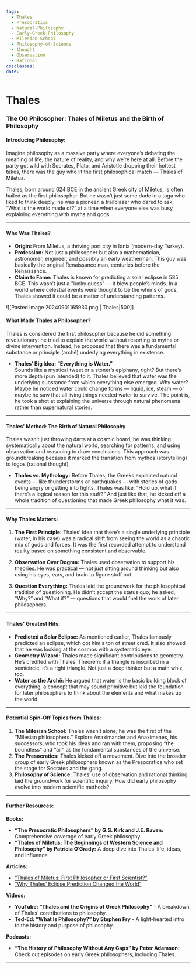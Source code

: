 ```yaml
---
tags:
  - Thales
  - Presocratics
  - Natural-Philosophy
  - Early-Greek-Philosophy
  - Milesian-School
  - Philosophy-of-Science
  - thought
  - Observation
  - Rational
cssclasses: 
date:
---
```

# Thales
### **The OG Philosopher: Thales of Miletus and the Birth of Philosophy**

#### **Introducing Philosophy:**
Imagine philosophy as a massive party where everyone’s debating the meaning of life, the nature of reality, and why we’re here at all. Before the party got wild with Socrates, Plato, and Aristotle dropping their hottest takes, there was the guy who lit the first philosophical match — Thales of Miletus. 

Thales, born around 624 BCE in the ancient Greek city of Miletus, is often hailed as the first philosopher. But he wasn’t just some dude in a toga who liked to think deeply; he was a pioneer, a trailblazer who dared to ask, “What is the world made of?” at a time when everyone else was busy explaining everything with myths and gods.

---

#### **Who Was Thales?**
- **Origin:** From Miletus, a thriving port city in Ionia (modern-day Turkey).
- **Profession:** Not just a philosopher but also a mathematician, astronomer, engineer, and possibly an early weatherman. This guy was basically the original Renaissance man, centuries before the Renaissance.
- **Claim to Fame:** Thales is known for predicting a solar eclipse in 585 BCE. This wasn’t just a "lucky guess" — it blew people’s minds. In a world where celestial events were thought to be the whims of gods, Thales showed it could be a matter of understanding patterns.

![[Pasted image 20240901165930.png | Thales|500]]


#### **What Made Thales a Philosopher?**
Thales is considered the first philosopher because he did something revolutionary: he tried to explain the world without resorting to myths or divine intervention. Instead, he proposed that there was a fundamental substance or principle (archê) underlying everything in existence.

- **Thales’ Big Idea: “Everything is Water.”**  
  Sounds like a mystical tweet or a stoner’s epiphany, right? But there’s more depth (pun intended) to it. Thales believed that water was the underlying substance from which everything else emerged. Why water? Maybe he noticed water could change forms — liquid, ice, steam — or maybe he saw that all living things needed water to survive. The point is, he took a shot at explaining the universe through natural phenomena rather than supernatural stories.

---

#### **Thales' Method: The Birth of Natural Philosophy**
Thales wasn’t just throwing darts at a cosmic board; he was thinking systematically about the natural world, searching for patterns, and using observation and reasoning to draw conclusions. This approach was groundbreaking because it marked the transition from mythos (storytelling) to logos (rational thought).

- **Thales vs. Mythology:** Before Thales, the Greeks explained natural events — like thunderstorms or earthquakes — with stories of gods being angry or getting into fights. Thales was like, “Hold up, what if there’s a logical reason for this stuff?” And just like that, he kicked off a whole tradition of questioning that made Greek philosophy what it was.

---

#### **Why Thales Matters:**
1. **The First Principle:** Thales’ idea that there’s a single underlying principle (water, in his case) was a radical shift from seeing the world as a chaotic mix of gods and forces. It was the first recorded attempt to understand reality based on something consistent and observable.
   
2. **Observation Over Dogma:** Thales used observation to support his theories. He was practical — not just sitting around thinking but also using his eyes, ears, and brain to figure stuff out.

3. **Question Everything:** Thales laid the groundwork for the philosophical tradition of questioning. He didn’t accept the status quo; he asked, “Why?” and “What if?” — questions that would fuel the work of later philosophers.

---

#### **Thales' Greatest Hits:**
- **Predicted a Solar Eclipse:** As mentioned earlier, Thales famously predicted an eclipse, which got him a ton of street cred. It also showed that he was looking at the cosmos with a systematic eye.
- **Geometry Wizard:** Thales made significant contributions to geometry. He’s credited with Thales’ Theorem: if a triangle is inscribed in a semicircle, it’s a right triangle. Not just a deep thinker but a math whiz, too.
- **Water as the Archê:** He argued that water is the basic building block of everything, a concept that may sound primitive but laid the foundation for later philosophers to think about the elements and what makes up the world.

---

#### **Potential Spin-Off Topics from Thales:**
1. **The Milesian School:** Thales wasn’t alone; he was the first of the “Milesian philosophers.” Explore Anaximander and Anaximenes, his successors, who took his ideas and ran with them, proposing “the boundless” and “air” as the fundamental substances of the universe.
2. **The Presocratics:** Thales kicked off a movement. Dive into the broader group of early Greek philosophers known as the Presocratics who set the stage for Socrates and the gang.
3. **Philosophy of Science:** Thales’ use of observation and rational thinking laid the groundwork for scientific inquiry. How did early philosophy evolve into modern scientific methods?

---

#### **Further Resources:**

**Books:**
- **“The Presocratic Philosophers” by G.S. Kirk and J.E. Raven:** Comprehensive coverage of early Greek philosophy.
- **“Thales of Miletus: The Beginnings of Western Science and Philosophy” by Patricia O’Grady:** A deep dive into Thales’ life, ideas, and influence.

**Articles:**
- [“Thales of Miletus: First Philosopher or First Scientist?”](https://examplelink.com)
- [“Why Thales’ Eclipse Prediction Changed the World”](https://examplelink.com)

**Videos:**
- **YouTube: “Thales and the Origins of Greek Philosophy”** - A breakdown of Thales’ contributions to philosophy.
- **Ted-Ed: “What Is Philosophy?” by Stephen Fry** - A light-hearted intro to the history and purpose of philosophy.

**Podcasts:**
- **“The History of Philosophy Without Any Gaps” by Peter Adamson:** Check out episodes on early Greek philosophers, including Thales.

---